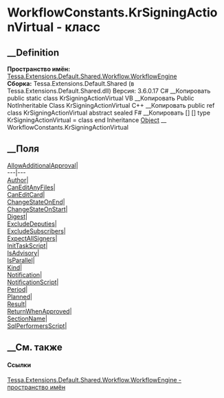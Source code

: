 # WorkflowConstants.KrSigningActionVirtual - класс
##  __Definition
 **Пространство имён:**
[Tessa.Extensions.Default.Shared.Workflow.WorkflowEngine](N_Tessa_Extensions_Default_Shared_Workflow_WorkflowEngine.htm)  
 **Сборка:** Tessa.Extensions.Default.Shared (в
Tessa.Extensions.Default.Shared.dll) Версия: 3.6.0.17
C# __Копировать
     public static class KrSigningActionVirtual
VB __Копировать
     Public NotInheritable Class KrSigningActionVirtual
C++ __Копировать
     public ref class KrSigningActionVirtual abstract sealed
F# __Копировать
     [<AbstractClassAttribute>]
    [<SealedAttribute>]
    type KrSigningActionVirtual = class end
Inheritance
    [Object](https://learn.microsoft.com/dotnet/api/system.object) __ WorkflowConstants.KrSigningActionVirtual
##  __Поля
[AllowAdditionalApproval](F_Tessa_Extensions_Default_Shared_Workflow_WorkflowEngine_WorkflowConstants_KrSigningActionVirtual_AllowAdditionalApproval.htm)|  
---|---  
[Author](F_Tessa_Extensions_Default_Shared_Workflow_WorkflowEngine_WorkflowConstants_KrSigningActionVirtual_Author.htm)|  
[CanEditAnyFiles](F_Tessa_Extensions_Default_Shared_Workflow_WorkflowEngine_WorkflowConstants_KrSigningActionVirtual_CanEditAnyFiles.htm)|  
[CanEditCard](F_Tessa_Extensions_Default_Shared_Workflow_WorkflowEngine_WorkflowConstants_KrSigningActionVirtual_CanEditCard.htm)|  
[ChangeStateOnEnd](F_Tessa_Extensions_Default_Shared_Workflow_WorkflowEngine_WorkflowConstants_KrSigningActionVirtual_ChangeStateOnEnd.htm)|  
[ChangeStateOnStart](F_Tessa_Extensions_Default_Shared_Workflow_WorkflowEngine_WorkflowConstants_KrSigningActionVirtual_ChangeStateOnStart.htm)|  
[Digest](F_Tessa_Extensions_Default_Shared_Workflow_WorkflowEngine_WorkflowConstants_KrSigningActionVirtual_Digest.htm)|  
[ExcludeDeputies](F_Tessa_Extensions_Default_Shared_Workflow_WorkflowEngine_WorkflowConstants_KrSigningActionVirtual_ExcludeDeputies.htm)|  
[ExcludeSubscribers](F_Tessa_Extensions_Default_Shared_Workflow_WorkflowEngine_WorkflowConstants_KrSigningActionVirtual_ExcludeSubscribers.htm)|  
[ExpectAllSigners](F_Tessa_Extensions_Default_Shared_Workflow_WorkflowEngine_WorkflowConstants_KrSigningActionVirtual_ExpectAllSigners.htm)|  
[InitTaskScript](F_Tessa_Extensions_Default_Shared_Workflow_WorkflowEngine_WorkflowConstants_KrSigningActionVirtual_InitTaskScript.htm)|  
[IsAdvisory](F_Tessa_Extensions_Default_Shared_Workflow_WorkflowEngine_WorkflowConstants_KrSigningActionVirtual_IsAdvisory.htm)|  
[IsParallel](F_Tessa_Extensions_Default_Shared_Workflow_WorkflowEngine_WorkflowConstants_KrSigningActionVirtual_IsParallel.htm)|  
[Kind](F_Tessa_Extensions_Default_Shared_Workflow_WorkflowEngine_WorkflowConstants_KrSigningActionVirtual_Kind.htm)|  
[Notification](F_Tessa_Extensions_Default_Shared_Workflow_WorkflowEngine_WorkflowConstants_KrSigningActionVirtual_Notification.htm)|  
[NotificationScript](F_Tessa_Extensions_Default_Shared_Workflow_WorkflowEngine_WorkflowConstants_KrSigningActionVirtual_NotificationScript.htm)|  
[Period](F_Tessa_Extensions_Default_Shared_Workflow_WorkflowEngine_WorkflowConstants_KrSigningActionVirtual_Period.htm)|  
[Planned](F_Tessa_Extensions_Default_Shared_Workflow_WorkflowEngine_WorkflowConstants_KrSigningActionVirtual_Planned.htm)|  
[Result](F_Tessa_Extensions_Default_Shared_Workflow_WorkflowEngine_WorkflowConstants_KrSigningActionVirtual_Result.htm)|  
[ReturnWhenApproved](F_Tessa_Extensions_Default_Shared_Workflow_WorkflowEngine_WorkflowConstants_KrSigningActionVirtual_ReturnWhenApproved.htm)|  
[SectionName](F_Tessa_Extensions_Default_Shared_Workflow_WorkflowEngine_WorkflowConstants_KrSigningActionVirtual_SectionName.htm)|  
[SqlPerformersScript](F_Tessa_Extensions_Default_Shared_Workflow_WorkflowEngine_WorkflowConstants_KrSigningActionVirtual_SqlPerformersScript.htm)|  
## __См. также
#### Ссылки
[Tessa.Extensions.Default.Shared.Workflow.WorkflowEngine - пространство
имён](N_Tessa_Extensions_Default_Shared_Workflow_WorkflowEngine.htm)
